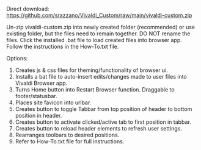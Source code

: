 Direct download: https://github.com/srazzano/Vivaldi_Custom/raw/main/vivaldi-custom.zip

Un-zip vivaldi-custom.zip into newly created folder (recommended) or use existing folder, but the files need to remain together. DO NOT rename the files. Click the installed .bat file to load created files into browser app. Follow the instructions in the How-To.txt file.

Options:
1. Creates js & css files for theming/functionality of browser ui.
2. Installs a bat file to auto-insert edits/changes made to user files into Vivaldi Browser app.
3. Turns Home button into Restart Browser function. Draggable to footer/statusbar.
4. Places site favicon into urlbar.
5. Creates button to toggle Tabbar from top position of header to bottom position in header.
6. Creates button to activate clicked/active tab to first position in tabbar.
7. Creates button to reload header elements to refresh user settings.
8. Rearranges toolbars to desired positions.
9. Refer to How-To.txt file for full instructions.
